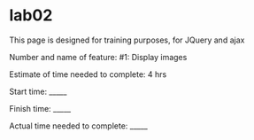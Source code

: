 # lab02

This page is designed for training purposes, for JQuery and ajax


Number and name of feature: #1: Display images

Estimate of time needed to complete: 4 hrs

Start time: _____

Finish time: _____

Actual time needed to complete: _____